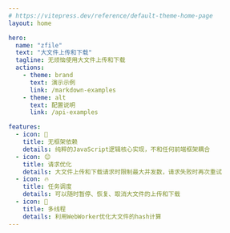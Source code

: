 ```yaml
---
# https://vitepress.dev/reference/default-theme-home-page
layout: home

hero:
  name: "zfile"
  text: "大文件上传和下载"
  tagline: 无烦恼使用大文件上传和下载
  actions:
    - theme: brand
      text: 演示示例
      link: /markdown-examples
    - theme: alt
      text: 配置说明
      link: /api-examples

features:
  - icon: 🍎
    title: 无框架依赖
    details: 纯粹的JavaScript逻辑核心实现，不和任何前端框架耦合
  - icon: 😊
    title: 请求优化
    details: 大文件上传和下载请求时限制最大并发数，请求失败时再次重试
  - icon: 🔥
    title: 任务调度
    details: 可以随时暂停、恢复、取消大文件的上传和下载
  - icon: 🚀
    title: 多线程
    details: 利用WebWorker优化大文件的hash计算
---
```


